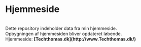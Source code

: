 <h1> Hjemmeside </h1> 
<br>
Dette repository indeholder data fra min hjemmeside. <br>
Opbygningen af hjemmesiden bliver opdateret løbende.
<br>
Hjemmeside: <b>[Techthomas.dk](http://www.Techthomas.dk/)<b>
